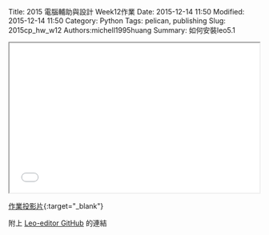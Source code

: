 Title: 2015 電腦輔助與設計 Week12作業
Date: 2015-12-14 11:50
Modified: 2015-12-14 11:50
Category: Python
Tags: pelican, publishing
Slug: 2015cp_hw_w12
Authors:michell1995huang
Summary: 如何安裝leo5.1

<iframe src="simplest9.html" width="500" height="300"></iframe>

[作業投影片](simplest9.html){:target="_blank"}

附上 <a href="https://github.com/leo-editor/leo-editor">Leo-editor GitHub</a> 的連結


<br>



